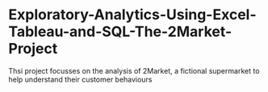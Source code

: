 # Exploratory-Analytics-Using-Excel-Tableau-and-SQL-The-2Market-Project
Thsi project focusses on the analysis of 2Market, a fictional supermarket to help understand their customer behaviours

